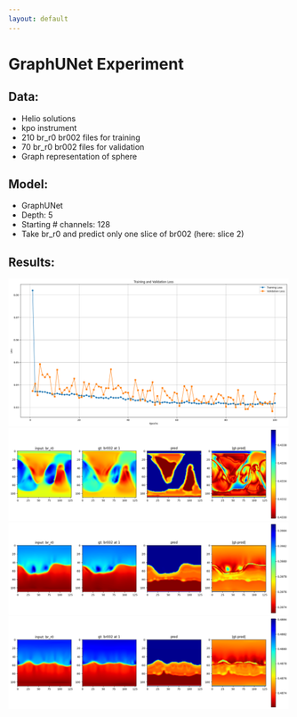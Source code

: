 ```yaml
---
layout: default
---
```

# GraphUNet Experiment

## Data:
- Helio solutions
- kpo instrument
- 210 br_r0 br002 files for training
- 70 br_r0 br002 files for validation
- Graph representation of sphere

## Model:
- GraphUNet
- Depth: 5
- Starting # channels: 128
- Take br_r0 and predict only one slice of br002 (here: slice 2)

## Results:

<img src="resources/week_10/loss.png">

<img src="resources/week_10/output.png">
<img src="resources/week_10/output2.png">
<img src="resources/week_10/output3.png">